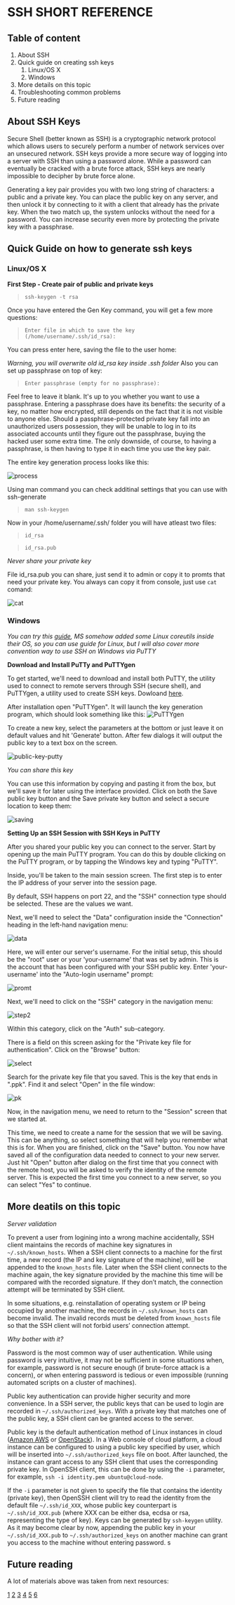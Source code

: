 # SSH SHORT REFERENCE

## Table of content

1. About SSH
2. Quick guide on creating ssh keys
    1. Linux/OS X
    2. Windows
3. More details on this topic
4. Troubleshooting common problems
5. Future reading

## About SSH Keys

Secure Shell (better known as SSH) is a cryptographic network protocol which allows users to securely perform a number of network services over an unsecured network. SSH keys provide a more secure way of logging into a server with SSH than using a password alone. While a password can eventually be cracked with a brute force attack, SSH keys are nearly impossible to decipher by brute force alone.

Generating a key pair provides you with two long string of characters: a public and a private key. You can place the public key on any server, and then unlock it by connecting to it with a client that already has the private key. When the two match up, the system unlocks without the need for a password. You can increase security even more by protecting the private key with a passphrase.

## Quick Guide on how to generate ssh keys

### Linux/OS X

**First Step - Create pair of public and private keys**

> `ssh-keygen -t rsa`

Once you have entered the Gen Key command, you will get a few more questions:

> `Enter file in which to save the key (/home/username/.ssh/id_rsa):`

You can press enter here, saving the file to the user home:

*Warning, you will overwrite old id_rsa key inside .ssh folder*
Also you can set up passphrase on top of key:

> `Enter passphrase (empty for no passphrase):`

Feel free to leave it blank. It's up to you whether you want to use a passphrase. Entering a passphrase does have its benefits: the security of a key, no matter how encrypted, still depends on the fact that it is not visible to anyone else. Should a passphrase-protected private key fall into an unauthorized users possession, they will be unable to log in to its associated accounts until they figure out the passphrase, buying the hacked user some extra time. The only downside, of course, to having a passphrase, is then having to type it in each time you use the key pair.

The entire key generation process looks like this:

![process](http://storage8.static.itmages.com/i/18/0330/h_1522401973_9356294_a1f48810b9.png)

Using man command you can check additinal settings that you can use with ssh-generate

> `man ssh-keygen`

Now in your /home/username/.ssh/ folder you will have atleast two files:

> `id_rsa`

> `id_rsa.pub`

*Never share your private key*

File id_rsa.pub you can share, just send it to admin or copy it to promts  that need your private key. You always can copy it from console, just use `cat` comand:

![cat](http://storage6.static.itmages.com/i/18/0330/h_1522402442_4778257_a2c33c28c4.png)

### Windows

*You can try this [guide](https://www.howtogeek.com/336775/how-to-enable-and-use-windows-10s-built-in-ssh-commands/), MS somehow added some Linux coreutils inside their OS, so you can use guide for Linux,  but I will also cover more convention way to use SSH on Windows via PuTTY*

**Download and Install PuTTy and PuTTYgen**

To get started, we'll need to download and install both PuTTY, the utility used to connect to remote servers through SSH (secure shell), and PuTTYgen, a utility used to create SSH keys. Dowloand [here](https://www.chiark.greenend.org.uk/~sgtatham/putty/).

After installation open "PuTTYgen". It will launch the key generation program, which should look something like this:
![PuTTYgen](https://assets.digitalocean.com/articles/putty_do_keys/putty_gen.png)

To create a new key, select the parameters at the bottom or just leave it on default values and hit 'Generate' button. After few dialogs it will output the public key to a text box on the screen.

![public-key-putty](https://assets.digitalocean.com/articles/putty_do_keys/generated_key.png)

*You can share this key*

You can use this information by copying and pasting it from the box, but we'll save it for later using the interface provided. Click on both the Save public key button and the Save private key button and select a secure location to keep them:

![saving](https://assets.digitalocean.com/articles/putty_do_keys/save_keys.png)

**Setting Up an SSH Session with SSH Keys in PuTTY**

After you shared your public key you can connect to the server.
Start by opening up the main PuTTY program. You can do this by double clicking on the PuTTY program, or by tapping the Windows key and typing "PuTTY".

Inside, you'll be taken to the main session screen. The first step is to enter the IP address of your server into the session page. 

By default, SSH happens on port 22, and the "SSH" connection type should be selected. These are the values we want.

Next, we'll need to select the "Data" configuration inside the "Connection" heading in the left-hand navigation menu:

![data](https://assets.digitalocean.com/articles/putty_do_keys/data_category.png)

Here, we will enter our server's username. For the initial setup, this should be the "root" user or your 'your-username' that was set by admin. This is the account that has been configured with your SSH public key. Enter 'your-username' into the "Auto-login username" prompt:

![promt](https://assets.digitalocean.com/articles/putty_do_keys/enter_user.png)

Next, we'll need to click on the "SSH" category in the navigation menu:

![step2](https://assets.digitalocean.com/articles/putty_do_keys/ssh_category.png)

Within this category, click on the "Auth" sub-category.

There is a field on this screen asking for the "Private key file for authentication". Click on the "Browse" button:

![select](https://assets.digitalocean.com/articles/putty_do_keys/browse_keys.png)

Search for the private key file that you saved. This is the key that ends in ".ppk". Find it and select "Open" in the file window:

![pk](https://assets.digitalocean.com/articles/putty_do_keys/open_key.png)

Now, in the navigation menu, we need to return to the "Session" screen that we started at.

This time, we need to create a name for the session that we will be saving. This can be anything, so select something that will help you remember what this is for. When you are finished, click on the "Save" button.
You now have saved all of the configuration data needed to connect to your new server. Just hit "Open" button after dialog on the first time that you connect with the remote host, you will be asked to verify the identity of the remote server. This is expected the first time you connect to a new server, so you can select "Yes" to continue.

## More deatils on this topic

*Server validation*

To prevent a user from logining into a wrong machine accidentally, SSH client maintains the records of machine key signatures in `~/.ssh/known_hosts`. When a SSH client connects to a machine for the first time, a new record (the IP and key signature of the machine), will be appended to the `known_hosts` file. Later when the SSH client connects to the machine again, the key signature provided by the machine this time will be compared with the recorded signature. If they don’t match, the connection attempt will be terminated by SSH client.

In some situations, e.g. reinstallation of operating system or IP being occupied by another machine, the records in `~/.ssh/known_hosts` can become invalid. The invalid records must be deleted from `known_hosts` file so that the SSH client will not forbid users’ connection attempt.

*Why bother with it?*

Password is the most common way of user authentication. While using password is very intuitive, it may not be sufficient in some situations when, for example, password is not secure enough (if brute-force attack is a concern), or when entering password is tedious or even impossible (running automated scripts on a cluster of machines).

Public key authentication can provide higher security and more convenience. In a SSH server, the public keys that can be used to login are recorded in `~/.ssh/authorized_keys`. With a private key that matches one of the public key, a SSH client can be granted access to the server.

Public key is the default authentication method of Linux instances in cloud ([Amazon AWS](https://aws.amazon.com/) or [OpenStack](https://www.openstack.org/)). In a Web console of cloud platform, a cloud instance can be configured to using a public key specified by user, which will be inserted into `~/.ssh/authorized_keys` file on boot. After launched, the instance can grant access to any SSH client that uses the corresponding private key. In OpenSSH client, this can be done by using the `-i` parameter, for example, `ssh -i identity.pem ubuntu@cloud-node`.

If the `-i` parameter is not given to specify the file that contains the identity (private key), then OpenSSH client will try to read the identity from the default file `~/.ssh/id_XXX`, whose public key counterpart is `~/.ssh/id_XXX.pub` (where XXX can be either dsa, ecdsa or rsa, representing the type of key). Keys can be generated by `ssh-keygen` utility. As it may become clear by now, appending the public key in your `~/.ssh/id_XXX.pub` to `~/.ssh/authorized_keys` on another machine can grant you access to the machine without entering password.
s

## Future reading

A lot of materials above was taken from next resources:

[1](https://www.digitalocean.com/community/tutorials/how-to-set-up-ssh-keys--2)
[2](https://www.digitalocean.com/community/tutorials/ssh-essentials-working-with-ssh-servers-clients-and-keys)
[3](https://www.digitalocean.com/community/tutorials/how-to-use-ssh-keys-with-putty-on-digitalocean-droplets-windows-users)
[4](http://www.tatetian.io/2015/06/15/ssh-essentials-in-three-steps/)
[5](https://www.ssh.com/ssh/key/)
[6](https://www.digitalocean.com/community/tutorials/how-to-troubleshoot-ssh-authentication-issues-on-your-droplet)